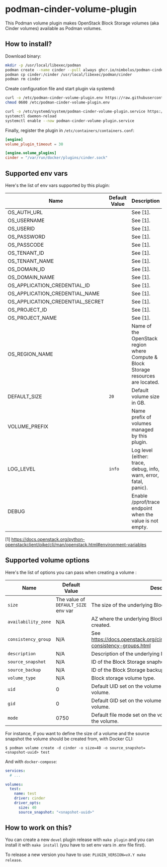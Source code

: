 # podman-cinder-volume-plugin

This Podman volume plugin makes OpenStack Block Storage volumes (aka Cinder volumes) available as Podman volumes.

## How to install?

Download binary:

```sh
mkdir -p /usr/local/libexec/podman
podman create --name cinder --pull always ghcr.io/nimbolus/podman-cinder-volume-plugin
podman cp cinder:/cinder /usr/local/libexec/podman/cinder
podman rm cinder
```

Create configuration file and start plugin via systemd:
```sh
curl -o /etc/podman-cinder-volume-plugin.env https://raw.githubusercontent.com/nimbolus/podman-cinder-volume-plugin/refs/heads/main/dist/config.env
chmod 0600 /etc/podman-cinder-volume-plugin.env

curl -o /etc/systemd/system/podman-cinder-volume-plugin.service https://raw.githubusercontent.com/nimbolus/podman-cinder-volume-plugin/refs/heads/main/dist/systemd.service
systemctl daemon-reload
systemctl enable --now podman-cinder-volume-plugin.service
```

Finally, register the plugin in `/etc/containers/containers.conf`:

```conf
[engine]
volume_plugin_timeout = 30

[engine.volume_plugins]
cinder = "/var/run/docker/plugins/cinder.sock"
```

## Supported env vars

Here's the list of env vars supported by this plugin:

| Name                             | Default Value | Description                                                                       |
| -------------------------------- | ------------- | --------------------------------------------------------------------------------- |
| OS_AUTH_URL                      |               | See [1].                                                                          |
| OS_USERNAME                      |               | See [1].                                                                          |
| OS_USERID                        |               | See [1].                                                                          |
| OS_PASSWORD                      |               | See [1].                                                                          |
| OS_PASSCODE                      |               | See [1].                                                                          |
| OS_TENANT_ID                     |               | See [1].                                                                          |
| OS_TENANT_NAME                   |               | See [1].                                                                          |
| OS_DOMAIN_ID                     |               | See [1].                                                                          |
| OS_DOMAIN_NAME                   |               | See [1].                                                                          |
| OS_APPLICATION_CREDENTIAL_ID     |               | See [1].                                                                          |
| OS_APPLICATION_CREDENTIAL_NAME   |               | See [1].                                                                          |
| OS_APPLICATION_CREDENTIAL_SECRET |               | See [1].                                                                          |
| OS_PROJECT_ID                    |               | See [1].                                                                          |
| OS_PROJECT_NAME                  |               | See [1].                                                                          |
| OS_REGION_NAME                   |               | Name of the OpenStack region where Compute & Block Storage resources are located. |
| DEFAULT_SIZE                     | `20`          | Default volume size in GB.                                                        |
| VOLUME_PREFIX                    |               | Name prefix of volumes managed by this plugin.                                    |
| LOG_LEVEL                        | `info`        | Log level (either: trace, debug, info, warn, error, fatal, panic).                |
| DEBUG                            |               | Enable /pprof/trace endpoint when the value is not empty.                         |

[1] https://docs.openstack.org/python-openstackclient/pike/cli/man/openstack.html#environment-variables

## Supported volume options

Here's the list of options you can pass when creating a volume :

| Name                | Default Value                       | Description                                                                             |
| ------------------- | ----------------------------------- | --------------------------------------------------------------------------------------- |
| `size`              | The value of `DEFAULT_SIZE` env var | The size of the underlying Block Storage volume.                                        |
| `availability_zone` | N/A                                 | AZ where the underlying Block Storage volume should be created.                         |
| `consistency_group` | N/A                                 | See https://docs.openstack.org/cinder/latest/admin/blockstorage-consistency-groups.html |
| `description`       | N/A                                 | Description of the underlying Block Storage volume.                                     |
| `source_snapshot`   | N/A                                 | ID of the Block Storage snaphost used to create the volume.                             |
| `source_backup`     | N/A                                 | ID of the Block Storage backup used to create the volume.                               |
| `volume_type`       | N/A                                 | Block storage volume type.                                                              |
| `uid`               | 0                                   | Default UID set on the volume root dir after formatting the volume.                     |
| `gid`               | 0                                   | Default GID set on the volume root dir after formatting the volume.                     |
| `mode`              | 0750                                | Default file mode set on the volume root dir after formatting the volume.               |

For instance, if you want to define the size of a volume and the source snapshot the volume should be created from, with Docker CLI:

```
$ podman volume create -d cinder -o size=40 -o source_snapshot=<snapshot-uuid> test
```

And with `docker-compose`:

```yaml
services:
  # ...

volumes:
  test:
    name: test
    driver: cinder
    driver_opts:
      size: 40
      source_snapshot: "<snapshot-uuid>"
```

## How to work on this?

You can create a new `devel` plugin release with `make plugin` and you can
install it with `make install` (you have to set env vars in .env file first).

To release a new version you have to use: `PLUGIN_VERSION=vX.Y make release`.
